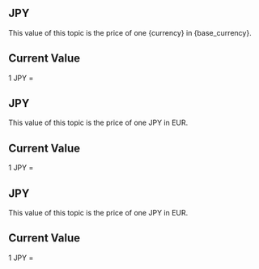 ## JPY

This value of this topic is the price of one {currency} in {base_currency}.

## Current Value

1 JPY = <Topic topic="finance/stock-exchange/currency/JPY/EUR" decimals="3" unit="EUR"/>

## JPY

This value of this topic is the price of one JPY in EUR.

## Current Value

1 JPY = <Topic topic="finance/stock-exchange/currency/JPY/EUR" decimals="3" unit="EUR"/>

## JPY

This value of this topic is the price of one JPY in EUR.

## Current Value

1 JPY = <Topic topic="finance/stock-exchange/currency/JPY/EUR" decimals="3" unit="EUR"/>

